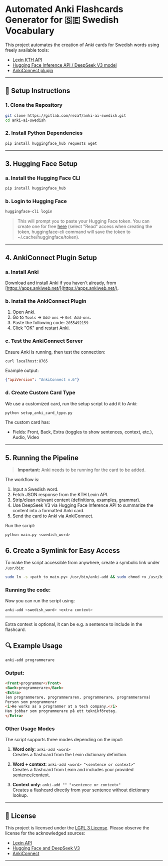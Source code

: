 # Automated Anki Flashcards Generator for 🇸🇪 Swedish Vocabulary

This project automates the creation of Anki cards for Swedish words using freely available tools:

- [Lexin KTH API](https://lexin.nada.kth.se/lexin/)
- [Hugging Face Inference API / DeepSeek V3 model](https://huggingface.co/deepseek-ai)
- [AnkiConnect plugin](https://github.com/FooSoft/anki-connect)

---

## 🔧 Setup Instructions

### 1. Clone the Repository

```bash
git clone https://gitlab.com/rezaT/anki-ai-swedish.git
cd anki-ai-swedish
```

### 2. Install Python Dependencies

```bash
pip install huggingface_hub requests wget
```
---

## 3. Hugging Face Setup

### a. Install the Hugging Face CLI

```bash
pip install huggingface_hub
```

### b. Login to Hugging Face

```bash
huggingface-cli login
```

> This will prompt you to paste your Hugging Face token. You can create one for free [here](https://huggingface.co/settings/tokens) (select "Read" access when creating the token, huggingface-cli command will save the token to ~/.cache/huggingface/token).

---

## 4. AnkiConnect Plugin Setup

### a. Install Anki

Download and install Anki if you haven't already, from [https://apps.ankiweb.net/](https://apps.ankiweb.net/).

### b. Install the AnkiConnect Plugin

1. Open Anki.
2. Go to `Tools` → `Add-ons` → `Get Add-ons`.
3. Paste the following code: `2055492159`
4. Click "OK" and restart Anki.

### c. Test the AnkiConnect Server

Ensure Anki is running, then test the connection:

```bash
curl localhost:8765
```

Example output:

```json
{"apiVersion": "AnkiConnect v.6"}
```

### d. Create Custom Card Type

We use a customized card, run the setup script to add it to Anki:

```bash
python setup_anki_card_type.py
```

The custom card has:
- Fields: Front, Back, Extra (toggles to show sentences, context, etc.), Audio, Video

---

## 5. Running the Pipeline

> **Important:** Anki needs to be running for the card to be added.

The workflow is:

1. Input a Swedish word.
2. Fetch JSON response from the KTH Lexin API.
3. Strip/clean relevant content (definitions, examples, grammar).
4. Use DeepSeek V3 via Hugging Face Inference API to summarize the content into a formatted Anki card.
5. Send the card to Anki via AnkiConnect.

Run the script:

```bash
python main.py <swedish_word>
```

## 6. Create a Symlink for Easy Access

To make the script accessible from anywhere, create a symbolic link under `/usr/bin`:

```bash
sudo ln -s <path_to_main.py> /usr/bin/anki-add && sudo chmod +x /usr/bin/anki-add
```

### Running the code:

Now you can run the script using:

```bash
anki-add <swedish_word> <extra context>
```
---

Extra context is optional, it can be e.g. a sentence to include in the flashcard.

## 🔍 Example Usage

```bash
anki-add programmerare
```

### Output:
```html
<Front>programmer</Front>
<Back>programmerare</Back>
<Extra>
(en programmerare, programmeraren, programmerare, programmerarna)
Person som programmerar
<i>He works as a programmer at a tech company.</i>
Han jobbar som programmerare på ett teknikföretag.
</Extra>
```

### Other Usage Modes

The script supports three modes depending on the input:

1. **Word only**: `anki-add <word>`  
   Creates a flashcard from the Lexin dictionary definition.

2. **Word + context**: `anki-add <word> "<sentence or context>"`  
   Creates a flashcard from Lexin and includes your provided sentence/context.

3. **Context only**: `anki-add "" "<sentence or context>"`  
   Creates a flashcard directly from your sentence without dictionary lookup.


---

## 📝 License

This project is licensed under the [LGPL 3 License](https://gitlab.com/rezaT/anki-ai-swedish/-/blob/main/LICENSE). Please observe the license for the acknowledged sources:

- [Lexin API](https://lexin.nada.kth.se/lexin/)
- [Hugging Face and DeepSeek V3](https://huggingface.co/deepseek-ai)
- [AnkiConnect](https://github.com/FooSoft/anki-connect)

---